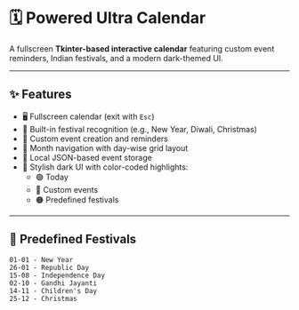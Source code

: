 # 🗓️ Powered Ultra Calendar

A fullscreen **Tkinter-based interactive calendar** featuring custom event reminders, Indian festivals, and a modern dark-themed UI.

---

## ✨ Features

- 🖥️ Fullscreen calendar (exit with `Esc`)
- 🎉 Built-in festival recognition (e.g., New Year, Diwali, Christmas)
- 📝 Custom event creation and reminders
- 📅 Month navigation with day-wise grid layout
- 💾 Local JSON-based event storage
- 🌈 Stylish dark UI with color-coded highlights:
  - 🟢 Today
  - 🔵 Custom events
  - 🟠 Predefined festivals

---

## 🧠 Predefined Festivals

```text
01-01 - New Year
26-01 - Republic Day
15-08 - Independence Day
02-10 - Gandhi Jayanti
14-11 - Children's Day
25-12 - Christmas
